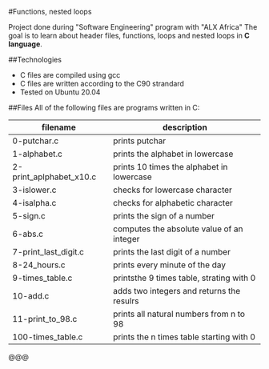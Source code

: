 #Functions, nested loops

Project done during "Software Engineering" program with "ALX Africa"
The goal is to learn about header files, functions, loops and nested loops in **C language**.

##Technologies
* C files are compiled using gcc
* C files are written according to the C90 strandard
* Tested on Ubuntu 20.04

##Files
All of the following files are programs written in C:

| filename | description |
| -------- | ----------- |
| 0-putchar.c | prints putchar |
| 1-alphabet.c | prints the alphabet in lowercase |
| 2-print_aplphabet_x10.c | prints 10 times the alphabet in lowercase |
| 3-islower.c | checks for lowercase character |
| 4-isalpha.c | checks for alphabetic character |
| 5-sign.c | prints the sign of a number |
| 6-abs.c | computes the absolute value of an integer |
| 7-print_last_digit.c | prints the last digit of a number |
| 8-24_hours.c | prints every minute of the day |
| 9-times_table.c | printsthe 9 times table, strating with 0 |
| 10-add.c | adds two integers and returns the resulrs |
| 11-print_to_98.c | prints all natural numbers from n to 98 |
| 100-times_table.c | prints the n times table starting with 0 |
@@@

